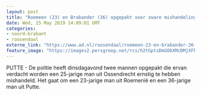 ```yaml
---
layout: post
title: "Roemeen (23) en Brabander (36) opgepakt voor zware mishandeling in Putte"
date: Wed, 15 May 2019 14:09:01 GMT
categories: 
- noord-brabant 
- roosendaal 
externe_link: "https://www.ad.nl/roosendaal/roemeen-23-en-brabander-36-opgepakt-voor-zware-mishandeling-in-putte~a3c9a41c/"
feature_image: "https://images2.persgroep.net/rcs/h2tGptsDmGO6XMcDMjXFhP3YTWM/diocontent/127852189/_fitwidth/400/?appId=21791a8992982cd8da851550a453bd7f&quality=0.7"
---
```


PUTTE - De politie heeft dinsdagavond twee mannen opgepakt die ervan verdacht worden een 25-jarige man uit Ossendrecht ernstig te hebben mishandeld. Het gaat om een 23-jarige man uit Roemenië en een 36-jarige man uit Putte.
